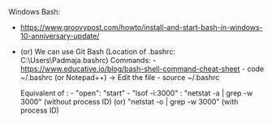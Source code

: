 Windows Bash:
- https://www.groovypost.com/howto/install-and-start-bash-in-windows-10-anniversary-update/
- (or)
    We can use Git Bash 
    (Location of .bashrc: C:\Users\Padmaja\.bashrc)
        Commands:
        - https://www.educative.io/blog/bash-shell-command-cheat-sheet
        - code ~/.bashrc (or Notepad++) -> Edit the file
        - source ~/.bashrc

    Equivalent of :
        - "open": "start"
        - "lsof -i:3000" : 
                "netstat -a | grep -w 3000" (without process ID) (or)
                "netstat -o | grep -w 3000" (with process ID)
